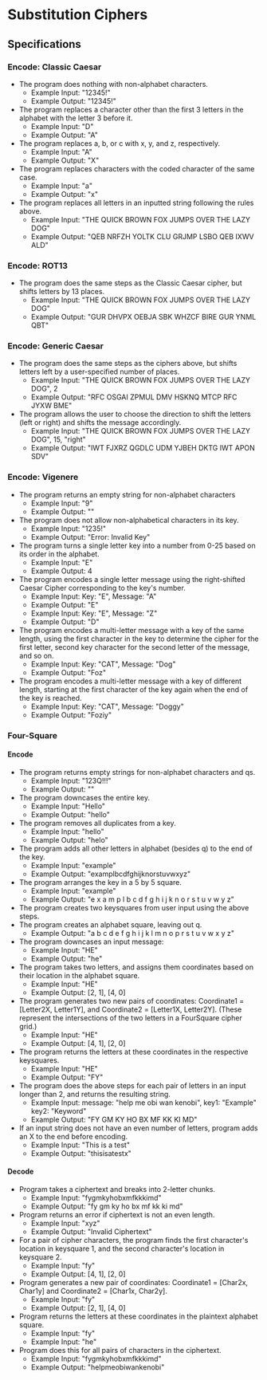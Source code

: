 # Substitution Ciphers

## Specifications

### Encode: Classic Caesar

* The program does nothing with non-alphabet characters.
  * Example Input: "12345!"
  * Example Output: "12345!"
* The program replaces a character other than the first 3 letters in the alphabet with the letter 3 before it.
  * Example Input: "D"
  * Example Output: "A"
* The program replaces a, b, or c with x, y, and z, respectively.
  * Example Input: "A"
  * Example Output: "X"
* The program replaces characters with the coded character of the same case.
  * Example Input: "a"
  * Example Output: "x"
* The program replaces all letters in an inputted string following the rules above.
  * Example Input: "THE QUICK BROWN FOX JUMPS OVER THE LAZY DOG"
  * Example Output: "QEB NRFZH YOLTK CLU GRJMP LSBO QEB IXWV ALD"

### Encode: ROT13

* The program does the same steps as the Classic Caesar cipher, but shifts letters by 13 places.
  * Example Input: "THE QUICK BROWN FOX JUMPS OVER THE LAZY DOG"
  * Example Output: "GUR DHVPX OEBJA SBK WHZCF BIRE GUR YNML QBT"

### Encode: Generic Caesar

* The program does the same steps as the ciphers above, but shifts letters left by a user-specified number of places.
  * Example Input: "THE QUICK BROWN FOX JUMPS OVER THE LAZY DOG", 2
  * Example Output: "RFC OSGAI ZPMUL DMV HSKNQ MTCP RFC JYXW BME"
* The program allows the user to choose the direction to shift the letters (left or right) and shifts the message accordingly.
  * Example Input: "THE QUICK BROWN FOX JUMPS OVER THE LAZY DOG", 15, "right"
  * Example Output: "IWT FJXRZ QGDLC UDM YJBEH DKTG IWT APON SDV"

### Encode: Vigenere

* The program returns an empty string for non-alphabet characters
  * Example Input: "9"
  * Example Output: ""
* The program does not allow non-alphabetical characters in its key.
  * Example Input: "1235!"
  * Example Output: "Error: Invalid Key"
* The program turns a single letter key into a number from 0-25 based on its order in the alphabet.
  * Example Input: "E"
  * Example Output: 4
* The program encodes a single letter message using the right-shifted Caesar Cipher corresponding to the key's number.
  * Example Input: Key: "E", Message: "A"
  * Example Output: "E"
  * Example Input: Key: "E", Message: "Z"
  * Example Output: "D"
* The program encodes a multi-letter message with a key of the same length, using the first character in the key to determine the cipher for the first letter, second key character for the second letter of the message, and so on.
  * Example Input: Key: "CAT", Message: "Dog"
  * Example Output: "Foz"
* The program encodes a multi-letter message with a key of different length, starting at the first character of the key again when the end of the key is reached.
  * Example Input: Key: "CAT", Message: "Doggy"
  * Example Output: "Foziy"

### Four-Square
#### Encode

* The program returns empty strings for non-alphabet characters and qs.
  * Example Input: "123Q!!!"
  * Example Output: ""
* The program downcases the entire key.
  * Example Input: "Hello"
  * Example Output: "hello"
* The program removes all duplicates from a key.
  * Example Input: "hello"
  * Example Output: "helo"
* The program adds all other letters in alphabet (besides q) to the end of the key.
  * Example Input: "example"
  * Example Output: "examplbcdfghijknorstuvwxyz"
* The program arranges the key in a 5 by 5 square.
  * Example Input: "example"
  * Example Output:  "e x a m p
                      l b c d f
                      g h i j k
                      n o r s t
                      u v w y z"
* The program creates two keysquares from user input using the above steps.
* The program creates an alphabet square, leaving out q.
  * Example Output: "a b c d e
                     f g h i j
                     k l m n o
                     p r s t u
                     v w x y z"
* The program downcases an input message:
  * Example Input: "HE"
  * Example Output: "he"
* The program takes two letters, and assigns them coordinates based on their location in the alphabet square.
  * Example Input: "HE"
  * Example Output: [2, 1], [4, 0]
* The program generates two new pairs of coordinates: Coordinate1 = [Letter2X, Letter1Y], and Coordinate2 = [Letter1X, Letter2Y]. (These represent the intersections of the two letters in a FourSquare cipher grid.)
  * Example Input: "HE"
  * Example Output: [4, 1], [2, 0]
* The program returns the letters at these coordinates in the respective keysquares.
  * Example Input: "HE"
  * Example Output: "FY"
* The program does the above steps for each pair of letters in an input longer than 2, and returns the resulting string.
  * Example Input: message: "help me obi wan kenobi", key1: "Example" key2: "Keyword"
  * Example Output: "FY GM KY HO BX MF KK KI MD"
* If an input string does not have an even number of letters, program adds an X to the end before encoding.
  * Example Input: "This is a test"
  * Example Output: "thisisatestx"

#### Decode

* Program takes a ciphertext and breaks into 2-letter chunks.
  * Example Input: "fygmkyhobxmfkkkimd"
  * Example Output: "fy gm ky ho bx mf kk ki md"
* Program returns an error if ciphertext is not an even length.
  * Example Input: "xyz"
  * Example Output: "Invalid Ciphertext"
* For a pair of cipher characters, the program finds the first character's location in keysquare 1, and the second character's location in keysquare 2.
  * Example Input: "fy"
  * Example Output: [4, 1], [2, 0]
* Program generates a new pair of coordinates: Coordinate1 = [Char2x, Char1y] and Coordinate2 = [Char1x, Char2y].
  * Example Input: "fy"
  * Example Output: [2, 1], [4, 0]
* Program returns the letters at these coordinates in the plaintext alphabet square.
  * Example Input: "fy"
  * Example Input: "he"
* Program does this for all pairs of characters in the ciphertext.
  * Example Input: "fygmkyhobxmfkkkimd"
  * Example Output: "helpmeobiwankenobi"
